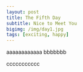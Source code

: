 ```yaml
---
layout: post
title: The Fifth Day
subtitle: Nice to Meet You
bigimg: /img/day1.jpg
tags: [exciting, happy]
---
```


aaaaaaaaaaaa bbbbbbb

ccccccccccc
